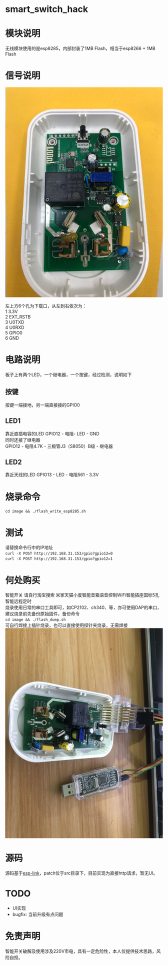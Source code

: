 # smart_switch_hack
# 模块说明
无线模块使用的是esp8285，内部封装了1MB Flash，相当于esp8266 + 1MB Flash

# 信号说明
![PCB](https://github.com/wuxx/smart_switch_hack/blob/master/doc/pcb.jpg)

左上方6个孔为下载口，从左到右依次为：  
1 3.3V  
2 EXT_RSTB  
3 U0TXD  
4 U0RXD  
5 GPIO0  
6 GND  

# 电路说明
板子上有两个LED，一个继电器，一个按键，经过检测，说明如下

## 按键
按键一端接地，另一端直接接的GPIO0

## LED1
靠近直插电容的LED
GPIO12 - 电阻- LED - GND  
同时还接了继电器  
GPIO12 - 电阻4.7K - 三极管J3（S8050）B级 - 继电器  


## LED2
靠近天线的LED
GPIO13  - LED - 电阻561 - 3.3V

# 烧录命令
`cd image && ./flash_write_esp8285.sh`  

# 测试
请替换命令行中的IP地址  
`curl -X POST http://192.168.31.153/gpio?gpio12=0`  
`curl -X POST http://192.168.31.153/gpio?gpio12=1`

# 何处购买
智能开关 请自行淘宝搜索 米家天猫小度智能音箱语音控制WiFi智能插座国标5孔智能远程定时  
烧录使用日常的串口工具即可，如CP2102、ch340、等，亦可使用DAP的串口，建议烧录前先备份原始固件，备份命令  
`cd image && ./flash_dump.sh`  
可自行焊接上插针烧录，也可以直接使用探针夹烧录，无需焊接  
![flash](https://github.com/wuxx/smart_switch_hack/blob/master/doc/flash.jpg)


# 源码
源码基于[esp-link](https://github.com/jeelabs/esp-link)，patch位于src目录下，目前实现为直接http请求，暂无UI。

# TODO
- UI实现
- bugfix: 当前升级有点问题

# 免责声明
智能开关破解及使用涉及220V市电，具有一定危险性，本人仅提供技术思路，风险自担。
